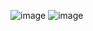 ![image](https://user-images.githubusercontent.com/61119272/179542863-8e25a060-d297-41fb-b676-04eac7003a83.png)
![image](https://user-images.githubusercontent.com/61119272/179542911-737fbd40-d613-49ac-92cc-1230d0bdb4d7.png)
